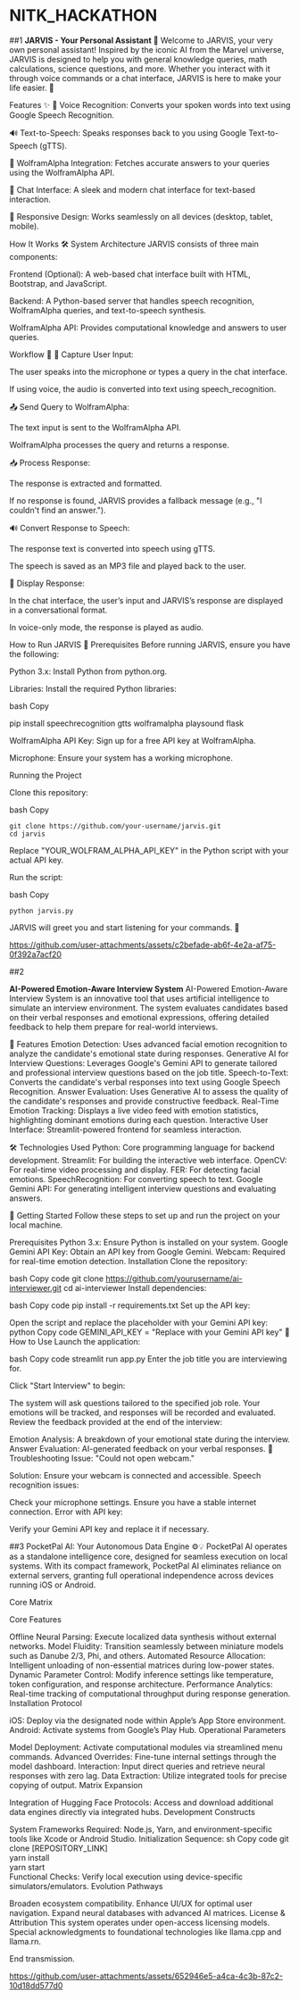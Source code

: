 # NITK_HACKATHON

##1
**JARVIS - Your Personal Assistant 🤖**
Welcome to JARVIS, your very own personal assistant! Inspired by the iconic AI from the Marvel universe, JARVIS is designed to help you with general knowledge queries, math calculations, science questions, and more. Whether you interact with it through voice commands or a chat interface, JARVIS is here to make your life easier. 🚀

Features ✨
🎤 Voice Recognition: Converts your spoken words into text using Google Speech Recognition.

🔊 Text-to-Speech: Speaks responses back to you using Google Text-to-Speech (gTTS).

🧠 WolframAlpha Integration: Fetches accurate answers to your queries using the WolframAlpha API.

💬 Chat Interface: A sleek and modern chat interface for text-based interaction.

🎨 Responsive Design: Works seamlessly on all devices (desktop, tablet, mobile).

How It Works 🛠️
System Architecture
JARVIS consists of three main components:

Frontend (Optional): A web-based chat interface built with HTML, Bootstrap, and JavaScript.

Backend: A Python-based server that handles speech recognition, WolframAlpha queries, and text-to-speech synthesis.

WolframAlpha API: Provides computational knowledge and answers to user queries.

Workflow 🔄
🎤 Capture User Input:

The user speaks into the microphone or types a query in the chat interface.

If using voice, the audio is converted into text using speech_recognition.

📤 Send Query to WolframAlpha:

The text input is sent to the WolframAlpha API.

WolframAlpha processes the query and returns a response.

📥 Process Response:

The response is extracted and formatted.

If no response is found, JARVIS provides a fallback message (e.g., "I couldn't find an answer.").

🔊 Convert Response to Speech:

The response text is converted into speech using gTTS.

The speech is saved as an MP3 file and played back to the user.

💬 Display Response:

In the chat interface, the user’s input and JARVIS’s response are displayed in a conversational format.

In voice-only mode, the response is played as audio.

How to Run JARVIS 🚀
Prerequisites
Before running JARVIS, ensure you have the following:

Python 3.x: Install Python from python.org.

Libraries: Install the required Python libraries:

bash
Copy

pip install speechrecognition gtts wolframalpha playsound flask


WolframAlpha API Key: Sign up for a free API key at WolframAlpha.

Microphone: Ensure your system has a working microphone.

Running the Project


Clone this repository:

bash
Copy
```
git clone https://github.com/your-username/jarvis.git
cd jarvis
```
Replace "YOUR_WOLFRAM_ALPHA_API_KEY" in the Python script with your actual API key.

Run the  script:

bash
Copy
```
python jarvis.py
```


JARVIS will greet you and start listening for your commands. 🎉


https://github.com/user-attachments/assets/c2befade-ab6f-4e2a-af75-0f392a7acf20



##2

**AI-Powered Emotion-Aware Interview System**
AI-Powered Emotion-Aware Interview System is an innovative tool that uses artificial intelligence to simulate an interview environment. The system evaluates candidates based on their verbal responses and emotional expressions, offering detailed feedback to help them prepare for real-world interviews.

🎯 Features
Emotion Detection: Uses advanced facial emotion recognition to analyze the candidate's emotional state during responses.
Generative AI for Interview Questions: Leverages Google's Gemini API to generate tailored and professional interview questions based on the job title.
Speech-to-Text: Converts the candidate's verbal responses into text using Google Speech Recognition.
Answer Evaluation: Uses Generative AI to assess the quality of the candidate's responses and provide constructive feedback.
Real-Time Emotion Tracking: Displays a live video feed with emotion statistics, highlighting dominant emotions during each question.
Interactive User Interface: Streamlit-powered frontend for seamless interaction.



🛠️ Technologies Used
Python: Core programming language for backend development.
Streamlit: For building the interactive web interface.
OpenCV: For real-time video processing and display.
FER: For detecting facial emotions.
SpeechRecognition: For converting speech to text.
Google Gemini API: For generating intelligent interview questions and evaluating answers.


🚀 Getting Started
Follow these steps to set up and run the project on your local machine.

Prerequisites
Python 3.x: Ensure Python is installed on your system.
Google Gemini API Key: Obtain an API key from Google Gemini.
Webcam: Required for real-time emotion detection.
Installation
Clone the repository:

bash
Copy code
git clone https://github.com/yourusername/ai-interviewer.git
cd ai-interviewer
Install dependencies:

bash
Copy code
pip install -r requirements.txt
Set up the API key:

Open the script and replace the placeholder with your Gemini API key:
python
Copy code
GEMINI_API_KEY = "Replace with your Gemini API key"
📖 How to Use
Launch the application:

bash
Copy code
streamlit run app.py
Enter the job title you are interviewing for.

Click "Start Interview" to begin:

The system will ask questions tailored to the specified job role.
Your emotions will be tracked, and responses will be recorded and evaluated.
Review the feedback provided at the end of the interview:

Emotion Analysis: A breakdown of your emotional state during the interview.
Answer Evaluation: AI-generated feedback on your verbal responses.
🔧 Troubleshooting
Issue: "Could not open webcam."

Solution: Ensure your webcam is connected and accessible.
Speech recognition issues:

Check your microphone settings.
Ensure you have a stable internet connection.
Error with API key:

Verify your Gemini API key and replace it if necessary.




##3
PocketPal AI: Your Autonomous Data Engine ⚙️💡
PocketPal AI operates as a standalone intelligence core, designed for seamless execution on local systems. With its compact framework, PocketPal AI eliminates reliance on external servers, granting full operational independence across devices running iOS or Android.

Core Matrix

Core Features

Offline Neural Parsing: Execute localized data synthesis without external networks.
Model Fluidity: Transition seamlessly between miniature models such as Danube 2/3, Phi, and others.
Automated Resource Allocation: Intelligent unloading of non-essential matrices during low-power states.
Dynamic Parameter Control: Modify inference settings like temperature, token configuration, and response architecture.
Performance Analytics: Real-time tracking of computational throughput during response generation.
Installation Protocol

iOS: Deploy via the designated node within Apple’s App Store environment.
Android: Activate systems from Google’s Play Hub.
Operational Parameters

Model Deployment: Activate computational modules via streamlined menu commands.
Advanced Overrides: Fine-tune internal settings through the model dashboard.
Interaction: Input direct queries and retrieve neural responses with zero lag.
Data Extraction: Utilize integrated tools for precise copying of output.
Matrix Expansion

Integration of Hugging Face Protocols: Access and download additional data engines directly via integrated hubs.
Development Constructs

System Frameworks Required: Node.js, Yarn, and environment-specific tools like Xcode or Android Studio.
Initialization Sequence:
sh
Copy code
git clone [REPOSITORY_LINK]  
yarn install  
yarn start  
Functional Checks: Verify local execution using device-specific simulators/emulators.
Evolution Pathways

Broaden ecosystem compatibility.
Enhance UI/UX for optimal user navigation.
Expand neural databases with advanced AI matrices.
License & Attribution
This system operates under open-access licensing models. Special acknowledgments to foundational technologies like llama.cpp and llama.rn.

End transmission.



https://github.com/user-attachments/assets/652946e5-a4ca-4c3b-87c2-10d18dd577d0



